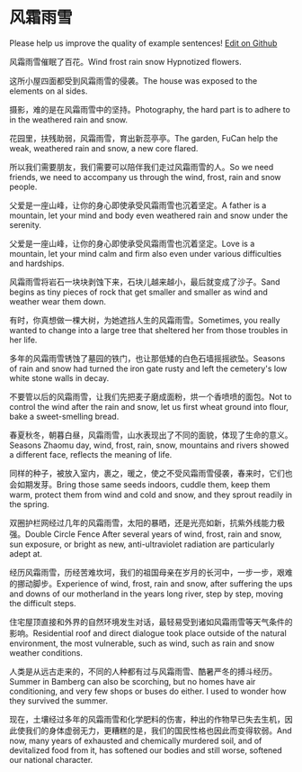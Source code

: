 # 风霜雨雪

Please help us improve the quality of example sentences! [Edit on Github](https://github.com/jiyushe/jiyu-example-sentence-source/blob/main/chinese/fengshuangyuxue.md)

<p><span class="chinese">风霜雨雪催眠了百花。</span><span class="english">Wind frost rain snow Hypnotized flowers.</span></p>

<p><span class="chinese">这所小屋四面都受到风霜雨雪的侵袭。</span><span class="english">The house was exposed to the elements on al sides.</span></p>

<p><span class="chinese">摄影，难的是在风霜雨雪中的坚持。</span><span class="english">Photography, the hard part is to adhere to in the weathered rain and snow.</span></p>

<p><span class="chinese">花园里，扶残助弱，风霜雨雪，育出新蕊亭亭。</span><span class="english">The garden, FuCan help the weak, weathered rain and snow, a new core flared.</span></p>

<p><span class="chinese">所以我们需要朋友，我们需要可以陪伴我们走过风霜雨雪的人。</span><span class="english">So we need friends, we need to accompany us through the wind, frost, rain and snow people.</span></p>

<p><span class="chinese">父爱是一座山峰，让你的身心即使承受风霜雨雪也沉着坚定。</span><span class="english">A father is a mountain, let your mind and body even weathered rain and snow under the serenity.</span></p>

<p><span class="chinese">父爱是一座山峰，让你的身心即使承受风霜雨雪也沉着坚定。</span><span class="english">Love is a mountain, let your mind calm and firm also even under various difficulties and hardships.</span></p>

<p><span class="chinese">风霜雨雪将岩石一块块剥蚀下来，石块儿越来越小，最后就变成了沙子。</span><span class="english">Sand begins as tiny pieces of rock that get smaller and smaller as wind and weather wear them down.</span></p>

<p><span class="chinese">有时，你真想做一棵大树，为她遮挡人生的风霜雨雪。</span><span class="english">Sometimes, you really wanted to change into a large tree that sheltered her from those troubles in her life.</span></p>

<p><span class="chinese">多年的风霜雨雪锈蚀了墓园的铁门，也让那低矮的白色石墙摇摇欲坠。</span><span class="english">Seasons of rain and snow had turned the iron gate rusty and left the cemetery's low white stone walls in decay.</span></p>

<p><span class="chinese">不要管以后的风霜雨雪，让我们先把麦子磨成面粉，烘一个香喷喷的面包。</span><span class="english">Not to control the wind after the rain and snow, let us first wheat ground into flour, bake a sweet-smelling bread.</span></p>

<p><span class="chinese">春夏秋冬，朝暮白昼，风霜雨雪，山水表现出了不同的面貌，体现了生命的意义。</span><span class="english">Seasons Zhaomu day, wind, frost, rain, snow, mountains and rivers showed a different face, reflects the meaning of life.</span></p>

<p><span class="chinese">同样的种子，被放入室内，裹之，暖之，使之不受风霜雨雪侵袭，春来时，它们也会如期发芽。</span><span class="english">Bring those same seeds indoors, cuddle them, keep them warm, protect them from wind and cold and snow, and they sprout readily in the spring.</span></p>

<p><span class="chinese">双圈护栏网经过几年的风霜雨雪，太阳的暴晒，还是光亮如新，抗紫外线能力极强。</span><span class="english">Double Circle Fence After several years of wind, frost, rain and snow, sun exposure, or bright as new, anti-ultraviolet radiation are particularly adept at.</span></p>

<p><span class="chinese">经历风霜雨雪，历经苦难坎坷，我们的祖国母亲在岁月的长河中，一步一步，艰难的挪动脚步。</span><span class="english">Experience of wind, frost, rain and snow, after suffering the ups and downs of our motherland in the years long river, step by step, moving the difficult steps.</span></p>

<p><span class="chinese">住宅屋顶直接和外界的自然环境发生对话，最轻易受到诸如风霜雨雪等天气条件的影响。</span><span class="english">Residential roof and direct dialogue took place outside of the natural environment, the most vulnerable, such as wind, such as rain and snow weather conditions.</span></p>

<p><span class="chinese">人类是从远古走来的，不同的人种都有过与风霜雨雪、酷暑严冬的搏斗经历。</span><span class="english">Summer in Bamberg can also be scorching, but no homes have air conditioning, and very few shops or buses do either. I used to wonder how they survived the summer.</span></p>

<p><span class="chinese">现在，土壤经过多年的风霜雨雪和化学肥料的伤害，种出的作物早已失去生机，因此使我们的身体虚弱无力，更糟糕的是，我们的国民性格也因此而变得软弱。</span><span class="english">And now, many years of exhausted and chemically murdered soil, and of devitalized food from it, has softened our bodies and still worse, softened our national character.</span></p>

